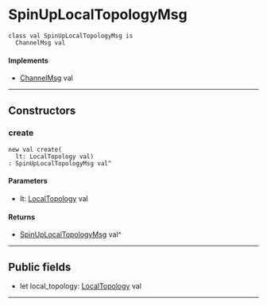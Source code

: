 # SpinUpLocalTopologyMsg

```pony
class val SpinUpLocalTopologyMsg is
  ChannelMsg val
```

#### Implements

* [ChannelMsg](wallaroo-core-messages-ChannelMsg) val

---

## Constructors

### create

```pony
new val create(
  lt: LocalTopology val)
: SpinUpLocalTopologyMsg val^
```
#### Parameters

*   lt: [LocalTopology](wallaroo-core-initialization-LocalTopology) val

#### Returns

* [SpinUpLocalTopologyMsg](wallaroo-core-messages-SpinUpLocalTopologyMsg) val^

---

## Public fields

* let local_topology: [LocalTopology](wallaroo-core-initialization-LocalTopology) val

---

